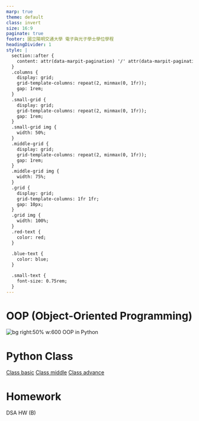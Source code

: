 ```yaml
---
marp: true
theme: default
class: invert
size: 16:9
paginate: true
footer: 國立陽明交通大學 電子與光子學士學位學程
headingDivider: 1
style: |
  section::after {
    content: attr(data-marpit-pagination) '/' attr(data-marpit-pagination-total);
  }
  .columns {
    display: grid;
    grid-template-columns: repeat(2, minmax(0, 1fr));
    gap: 1rem;
  }
  .small-grid {
    display: grid;
    grid-template-columns: repeat(2, minmax(0, 1fr));
    gap: 1rem;
  }
  .small-grid img {
    width: 50%;
  }
  .middle-grid {
    display: grid;
    grid-template-columns: repeat(2, minmax(0, 1fr));
    gap: 1rem;
  }
  .middle-grid img {
    width: 75%;
  }
  .grid {
    display: grid;
    grid-template-columns: 1fr 1fr;
    gap: 10px;
  }
  .grid img {
    width: 100%;
  }
  .red-text {
    color: red;
  }
  
  .blue-text {
    color: blue;  
  }

  .small-text {
    font-size: 0.75rem;
  }
---
```

# OOP (Object-Oriented Programming)
![bg right:50% w:600 OOP in Python](https://inprogrammer.com/wp-content/uploads/2022/07/oops.png)

# Python Class
[Class basic](https://github.com/mingfujacky/Lecture-Python/blob/main/OOP/OOP_basic.ipynb)
[Class middle](https://github.com/mingfujacky/Lecture-Python/blob/main/OOP/OOP_middle.ipynb)
[Class advance](https://github.com/mingfujacky/Lecture-Python/blob/main/OOP/OOP_advance.ipynb)



# Homework
DSA HW (B)
